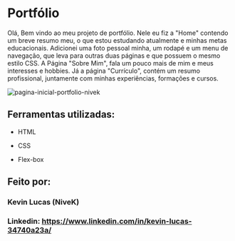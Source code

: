 # Portfólio 

Olá, Bem vindo ao meu projeto de portfólio. Nele eu fiz a "Home" contendo um breve resumo meu, o que estou estudando atualmente e minhas metas educacionais. Adicionei uma foto pessoal minha, um rodapé e um menu de navegação, que leva para outras duas páginas e que possuem o mesmo estilo CSS. A Página "Sobre Mim", fala um pouco mais de mim e meus interesses e hobbies. Já a página "Currículo", contém um resumo profissional, juntamente com minhas experiências, formações e cursos.

![pagina-inicial-portfolio-nivek](https://user-images.githubusercontent.com/123521578/232918095-5cb3dbd8-de5a-49ab-ada3-e1890d71ee1d.png)

## Ferramentas utilizadas:

* HTML

* CSS

* Flex-box

## Feito por:

### Kevin Lucas (NiveK)

### Linkedin: https://www.linkedin.com/in/kevin-lucas-34740a23a/

